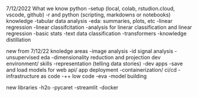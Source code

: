 7/12/2022
What we know
python 
-setup (local, colab, rstudion.cloud, vscode, github)
-r and python (scripting, markdowns or notebooks)
knowledge
-tabular data analysis
  -eda: summaries, plots, etc
   -linear regression
   -linear classifcitation
-analysis for linerar classification and linear regression
-basic stats
-text data classification
-transformers
-knowledge distillation 

new from 7/12/22
knoledge areas
-image analysis
-id signal analysis
-unsupervised eda
  -dimensionality reduction and projection
dev environment/ skills
-representation (telling data stories)
  -dev apps
-save and load models for web api/ app deployment
-containerization/ ci/cd
-infrastructure as code
-++ low code
  -eva
  -model building
  
new libraries
-h2o
-pycaret
-streamlit
-docker
